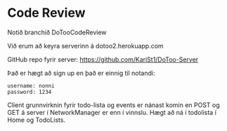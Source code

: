 
# Code Review

Notið branchið DoTooCodeReview

Við erum að keyra serverinn á dotoo2.herokuapp.com

GitHub repo fyrir server: https://github.com/KariSt1/DoToo-Server 

Það er hægt að sign up en það er einnig til notandi:
```
username: nonni
password: 1234
```

Client grunnvirknin fyrir todo-lista og events er nánast komin en POST og GET á server í NetworkManager er enn í vinnslu. Hægt að ná í todolista í Home og TodoLists.
